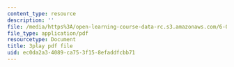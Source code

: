 ```yaml
---
content_type: resource
description: ''
file: /media/https%3A/open-learning-course-data-rc.s3.amazonaws.com/6-02-introduction-to-eecs-ii-digital-communication-systems-fall-2012/ec0da2a34089ca753f158efaddfcbb71_Te1qKOJd8aw.pdf
file_type: application/pdf
resourcetype: Document
title: 3play pdf file
uid: ec0da2a3-4089-ca75-3f15-8efaddfcbb71
---
```

